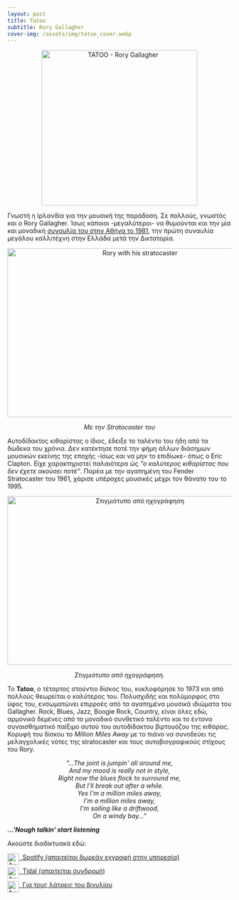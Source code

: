 ```yaml
---
layout: post
title: Tatoo
subtitle: Rory Gallagher
cover-img: /assets/img/tatoo_cover.webp
---
```


<p style="text-align:center;">
 <img src="https://sgmsc.github.io/site/assets/img/tatoo_cover.jpg" alt="TATOO - Rory Gallagher" style="width:350px;height:350px;">
</p>


Γνωστή η Ιρλανδία για την μουσική της παράδοση. Σε πολλούς, γνωστός και ο Rory Gallagher. Ίσως κάποιοι -μεγαλύτεροι- να θυμούνται και την μία και μοναδική <a href="https://www.rockrooster.gr/san-shmera-h-istorikh-synaylia-toy-rory-gallagher-sth-nea-filadelfeia/" target="_blank"> συναυλία του στην Αθήνα το 1981</a>, την πρώτη συναυλία μεγάλου καλλιτέχνη στην Ελλάδα μετά την Δικτατορία. 

<div class="img-with-text">
<p style="text-align:center;">
<img src="https://sgmsc.github.io/site/assets/img/rr_strat.webp" alt="Rory with his stratocaster" style="width:580px;height:380px;"> </p>
<p style="text-align:center;"> <em> Με την Stratocaster του </em> </p>
</div>

Αυτοδίδακτος κιθαρίστας ο ίδιος, έδειξε το ταλέντο του ήδη από τα δώδεκα του χρόνια. Δεν κατέκτησε ποτέ την φήμη άλλων διάσημων μουσικών εκείνης της εποχής -ίσως και να μην το επιδίωκε- όπως ο Eric Clapton. Είχε χαρακτηριστεί παλαιότερα ώς <em>"ο καλύτερος κιθαρίστας που δεν έχετε ακούσει ποτέ"</em>. Παρέα με την αγαπημένη του Fender Stratocaster του 1961, χάρισε υπέροχες μουσικές μέχρι τον θάνατο του το 1995.   

<div class="img-with-text">
<p style="text-align:center;">
<img src="https://sgmsc.github.io/site/assets/img/rr_acoustic.webp" alt="Στιγμιότυπο από ηχογράφηση" style="width:580px;height:380px;"></p>
<p style="text-align:center;"> <em> Στιγμιότυπο από ηχογράφηση. </em> </p>
</div>

Το <b>Tatoo</b>, ο τέταρτος στούντιο δίσκος του, κυκλοφόρησε το 1973 και από πολλούς θεωρείται ο καλύτερος του. Πολυσχιδής και πολύμορφος στο ύφος του, ενσωματώνει επιρροές από τα αγαπημένα μουσικά ιδιώματα του Gallagher. Rock, Blues, Jazz, Boogie Rock, Country, είναι όλες εδώ, αρμονικά δεμένες από το μοναδικό συνθετικό ταλέντο και το έντονα συναισθηματικό παίξιμο αυτού του αυτοδίδακτου βιρτουόζου της κιθάρας.  
Κορυφή του δίσκου το <em>Million Miles Away</em> με το πιάνο να συνοδεύει τις μελαγχολικές νότες της stratocaster και τους αυτοβιογραφικούς στίχους του Rory.

<p style="text-align:center;">
<em>"...The joint is jumpin' all around me,<br>And my mood is really not in style,<br>Right now the blues flock to surround me,<br>But I'll break out after a while.<br>Yes I'm a million miles away,<br>I'm a million miles away,<br>I'm sailing like a driftwood,<br>On a windy bay..."</em>
</p>


<p><strong><em>
...'Nough talkin' start listening</em></strong></p>


Aκούστε διαδiκτυακά εδώ: 
<p style="text-align:left;">
  <img src="https://sgmsc.github.io/site/assets/img/spotify.png" alt="Ακούστε στο Spotify" style="float:left;width:26px;height:26px;">
  <a href="https://open.spotify.com/album/4lC6XXj4Cq9rsaJh7EghRg" target="_blank">  &nbsp;&nbsp;Spotify (απαιτείται δωρεάν εγγραφή στην υπηρεσία) </a>
</p>

<p>
  <img src="https://sgmsc.github.io/site/assets/img/tidal.png" alt="Ακούστε στο Tidal" style="float:left;width:26px;height:26px;">
  <a href="https://tidal.com/" target="_blank">  &nbsp;&nbsp;Tidal (απαιτείται συνδρομή) </a>
</p>


<p style="text-align:left;">
  <img src="https://sgmsc.github.io/site/assets/img/discogs_icon.png" alt="Ακούστε στο Spotify" style="float:left;width:26px;height:26px;">
  <a href="https://www.discogs.com/sell/list?master_id=36245&ev=mb&format=Vinyl&currency=EUR&condition=Mint+%28M%29&ships_from=Greece" target="_blank">  &nbsp;&nbsp;Για τους λάτρεις του βινυλίου </a>
</p>
